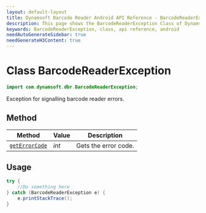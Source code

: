 ```yaml
---
layout: default-layout
title: Dynamsoft Barcode Reader Android API Reference - BarcodeReaderException Class
description: This page shows the BarcodeReaderException Class of Dynamsoft Barcode Reader for Android SDK.
keywords: BarcodeReaderException, class, api reference, android
needAutoGenerateSidebar: true
needGenerateH3Content: true
---
```



# Class BarcodeReaderException

```java
import com.dynamsoft.dbr.BarcodeReaderException;
```

Exception for signalling barcode reader errors.

## Method
  
| Method | Value | Description |
|--------|------|-------------|
| [`getErrorCode`](#geterrorcode)| *int* | Gets the error code. |

## Usage

```java
try {
    //Do something here
} catch (BarcodeReaderException e) {
    e.printStackTrace();
}
```
